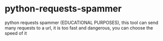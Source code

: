 # python-requests-spammer
python requests spammer (EDUCATIONAL PURPOSES), this tool can send many requests to a url, it is too fast and dangerous, you can choose the speed of it 
